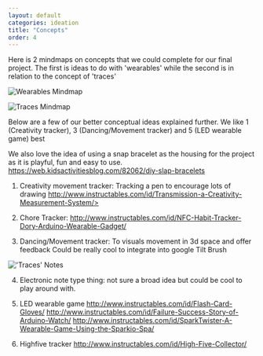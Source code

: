 ```yaml
---
layout: default
categories: ideation
title: "Concepts"
order: 4
---
```


Here is 2 mindmaps on concepts that we could complete for our final project. The first is ideas to do with 'wearables' while the second is in relation to the concept of 'traces'

![Wearables Mindmap]({{site.imageurl}}/mindmap_wearables_concepts.jpg)

![Traces Mindmap]({{site.imageurl}}/mindmap_traces_concept.jpg)

Below are a few of our better conceptual ideas explained further.
We like 1 (Creativity tracker), 3 (Dancing/Movement tracker) and 5 (LED wearable game) best

We also love the idea of using a snap bracelet as the housing for the project as it is playful, fun and easy to use.
https://web.kidsactivitiesblog.com/82062/diy-slap-bracelets

1. Creativity movement tracker:
Tracking a pen to encourage lots of drawing
http://www.instructables.com/id/Transmission-a-Creativity-Measurement-System/>

2. Chore Tracker:
http://www.instructables.com/id/NFC-Habit-Tracker-Dory-Arduino-Wearable-Gadget/

3. Dancing/Movement tracker:
To visuals movement in 3d space and offer feedback
Could be really cool to integrate into google Tilt Brush

!['Traces' Notes]({{site.imageurl}}/mindmap_traces-research.jpg)

4. Electronic note type thing:
not sure a broad idea but could be cool to play around with.

5. LED wearable game
http://www.instructables.com/id/Flash-Card-Gloves/
http://www.instructables.com/id/Failure-Success-Story-of-Arduino-Watch/
http://www.instructables.com/id/SparkTwister-A-Wearable-Game-Using-the-Sparkio-Spa/

6. Highfive tracker
http://www.instructables.com/id/High-Five-Collector/
